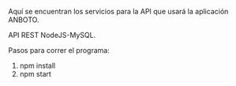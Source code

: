 Aquí se encuentran los servicios para la API que usará la aplicación ANBOTO.

API REST NodeJS-MySQL.

Pasos para correr el programa:

1. npm install
2. npm start
